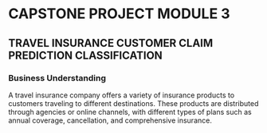# CAPSTONE PROJECT MODULE 3
## TRAVEL INSURANCE CUSTOMER CLAIM PREDICTION CLASSIFICATION
### Business Understanding
A travel insurance company offers a variety of insurance products to customers traveling to different destinations. These products are distributed through agencies or online channels, with different types of plans such as annual coverage, cancellation, and comprehensive insurance.
